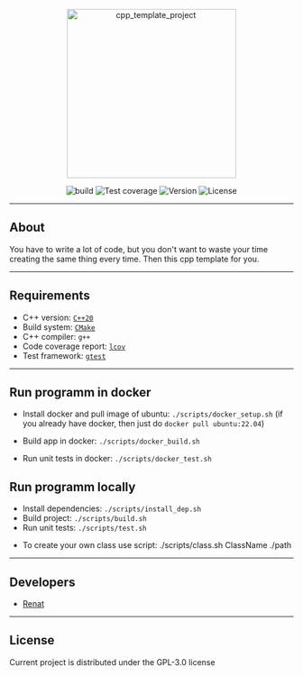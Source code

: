 <p align="center">
      <img src="https://i.ibb.co/vdydkBk/cpp-img.jpg" alt="cpp_template_project" width="300">
</p>

<p align="center">
    <img src="https://img.shields.io/appveyor/build/gruntjs/grunt" alt="build">
    <img src="https://img.shields.io/badge/coverage-90-green" alt="Test coverage">
    <img src="https://img.shields.io/badge/Version-0.1-blue" alt="Version">
    <img src="https://img.shields.io/badge/License-GPL--3.0-orange" alt="License">
</p>

---

## About

You have to write a lot of code, but you don't want to waste your time creating the same thing every time. Then this cpp template for you.

---

## Requirements
* C++ version: [`C++20`](https://en.cppreference.com/w/cpp/17)
* Build system: [`CMake`](https://cmake.org/)
* C++ compiler: `g++`
* Code coverage report: [`lcov`](http://ltp.sourceforge.net/coverage/lcov.php)
* Test framework: [`gtest`](https://github.com/google/googletest)

---

## Run programm in docker

* Install docker and pull image of ubuntu: `./scripts/docker_setup.sh` (if you already have docker, then just do `docker pull ubuntu:22.04`)

* Build app in docker: `./scripts/docker_build.sh`

* Run unit tests in docker: `./scripts/docker_test.sh`


## Run programm locally

* Install dependencies: `./scripts/install_dep.sh`
* Build project: `./scripts/build.sh`
* Run unit tests: `./scripts/test.sh`

- To create your own class use script: ./scripts/class.sh ClassName ./path
---
## Developers

- [Renat](https://github.com/khatymov)

---

## License
Current project is distributed under the GPL-3.0 license